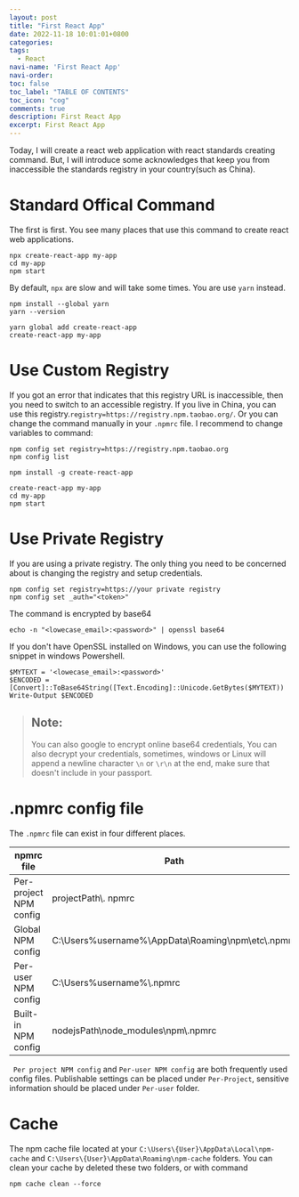 ```yaml
---
layout: post
title: "First React App"
date: 2022-11-18 10:01:01+0800
categories:
tags:
  - React
navi-name: 'First React App'
navi-order:
toc: false
toc_label: "TABLE OF CONTENTS"
toc_icon: "cog"
comments: true
description: First React App
excerpt: First React App
---
```

<!--navigation bar-->
<!-- 
<div class='navi-link-container'>
  {% assign posts = site.posts|sort:'navi-order' %}
  {% for post in posts %}
    {% if post.navi-enable-mssql %}
        {% assign number = page.navi-order | split: post.navi-order | size %}
        {% if number == 2 %}
            <a href="{{ site.baseurl }}{{ post.url }}" class='navi-link'>{{post.navi-name}}</a>
        {%endif%}
    {% endif %}
  {% endfor %}
<a class='navi-link' href="">{{page.navi-name}}</a>
</div> 
-->
<!--navigation bar-->

Today, I will create a react web application with react standards creating command. But, I will introduce some acknowledges that keep you from inaccessible the standards registry in your country(such as China). 

# Standard Offical Command
The first is first. You see many places that use this command to create react web applications. 
```shell
npx create-react-app my-app
cd my-app
npm start
```

By default, `npx` are slow and will take some times. You are use `yarn` instead.
```shell
npm install --global yarn
yarn --version

yarn global add create-react-app
create-react-app my-app
```

# Use Custom Registry
If you got an error that indicates that this registry URL is inaccessible, then you need to switch to an accessible registry. If you live in China, you can use this registry.`registry=https://registry.npm.taobao.org/`.  Or you can change the command manually in your `.npmrc` file. I recommend to change variables to command:
```shell
npm config set registry=https://registry.npm.taobao.org
npm config list

npm install -g create-react-app

create-react-app my-app
cd my-app
npm start
```

# Use Private Registry

If you are using a private registry. The only thing you need to be concerned about is changing the registry and setup credentials.
```shell
npm config set registry=https://your private registry
npm config set _auth="<token>"
```

The command is encrypted by base64
```shell
echo -n "<lowecase_email>:<password>" | openssl base64
```

If you don't have OpenSSL installed on Windows, you can use the following snippet in windows Powershell.
```shell
$MYTEXT = '<lowecase_email>:<password>'
$ENCODED = [Convert]::ToBase64String([Text.Encoding]::Unicode.GetBytes($MYTEXT))
Write-Output $ENCODED
```
<blockquote>
<h2>Note:</h2>
You can also google to encrypt online base64 credentials, You can also decrypt your credentials, sometimes, windows or Linux will append a newline character <code>\n</code> or <code>\r\n</code> at the end, make sure that doesn't include in your passport.
</blockquote>

# .npmrc config file
The `.npmrc` file can exist in four different places.

| npmrc file | Path |
| --- | ----------- |
| Per-project NPM config | projectPath\\. npmrc |
| Global NPM config | C:\Users\%username%\AppData\Roaming\npm\etc\\.npmrc |
| Per-user NPM config | C:\Users\%username%\\.npmrc |
| Built-in NPM config | nodejsPath\node_modules\npm\\.npmrc |


` Per project NPM config` and `Per-user NPM config` are both frequently used config files. Publishable settings can be placed under `Per-Project`, sensitive information should be placed under `Per-user` folder.

# Cache
The npm cache file located at your `C:\Users\{User}\AppData\Local\npm-cache` and `C:\Users\{User}\AppData\Roaming\npm-cache` folders. You can clean your cache by deleted these two folders, or with command
```shell
npm cache clean --force 
```
